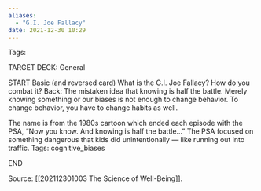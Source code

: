 ```yaml
---
aliases:
  - "G.I. Joe Fallacy"
date: 2021-12-30 10:29
---
```

Tags:

TARGET DECK: General

START
Basic (and reversed card)
What is the G.I. Joe Fallacy? How do you combat it?
Back: The mistaken idea that knowing is half the battle. Merely knowing something or our biases is not enough to change behavior. To change behavior, you have to change habits as well.

The name is from the 1980s cartoon which ended each episode with the PSA, “Now you know. And knowing is half the battle…” The PSA focused on something dangerous that kids did unintentionally — like running out into traffic.
Tags: cognitive_biases

END

Source: [[202112301003 The Science of Well-Being]].